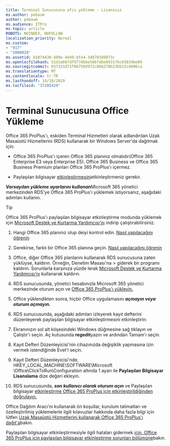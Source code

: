 ```yaml
---
title: Terminal Sunucusuna ofis yükleme - Lisanssız
ms.author: pebaum
author: pebaum
ms.audience: ITPro
ms.topic: article
ROBOTS: NOINDEX, NOFOLLOW
localization_priority: Normal
ms.custom:
- "917"
- "2000020"
ms.assetid: b1074430-489e-4d49-bfe4-3d8783d8073c
ms.openlocfilehash: 51d1a66fdf9774bbe58bfdbe89317bc93834be09
ms.sourcegitcommit: 037331d71f06750d972c0b6278b23bb15c4806ca
ms.translationtype: MT
ms.contentlocale: tr-TR
ms.lasthandoff: 10/18/2019
ms.locfileid: "37205429"
---
```

# <a name="installing-office-on-a-terminal-server"></a>Terminal Sunucusuna Office Yükleme

Office 365 ProPlus'ı, eskiden Terminal Hizmetleri olarak adlandırılan Uzak Masaüstü Hizmetlerini (RDS) kullanarak bir Windows Server'da dağıtmak için:
  
- Office 365 ProPlus'ı içeren Office 365 planınız olmalıdır(Office 365 Enterprise E3 veya Enterprise E5). Office 365 Business ve Office 365 Business Premium planları Office 365 ProPlus'ı içermez.

- Paylaşılan bilgisayar [etkinleştirmesini](https://docs.microsoft.com/DeployOffice/overview-of-shared-computer-activation-for-office-365-proplus)etkinleştirmeniz gerekir.

***Varsayılan yükleme ayarlarını kullanan***Microsoft 365 yönetici merkezinden RDS'ye Office 365 ProPlus'ı yüklemek istiyorsanız, aşağıdaki adımları kullanın.

> [!TIP]
> Office 365 ProPlus'ı paylaşılan bilgisayar etkinleştirme modunda yüklemek için [Microsoft Destek ve Kurtarma Yardımcısı'nı](https://aka.ms/SaRA_OfficeSCA_M365Portal) indirip çalıştırabilirsiniz.
  
1. Hangi Office 365 planınız olup deiyi kontrol edin. [Nasıl yapılacağını öğrenin](https://docs.microsoft.com/office365/admin/admin-overview/what-subscription-do-i-have)

2. Gerekirse, farklı bir Office 365 planına geçin. [Nasıl yapılacağını öğrenin](https://docs.microsoft.com/office365/admin/subscriptions-and-billing/switch-to-a-different-plan)

3. Office, diğer Office 365 planlarını kullanarak RDS sunucusuna zaten yüklüyse, kaldırın. Örneğin, Denetim Masası'na \> giderek bir programı kaldırın. Sorunlarla karşınıza yüzde lerak [Microsoft Destek ve Kurtarma Yardımcısı'nı](https://aka.ms/SARA-OfficeUninstall-Alchemy) kullanarak kaldırın.

4. RDS sunucusunda, yönetici hesabınızla Microsoft 365 yönetici merkezinde oturum açın ve [Office 365 ProPlus'ı yükleyin.](https://portal.office.com/OLS/MySoftware.aspx)

5. Office yüklendikten sonra, hiçbir Office uygulamasını ***açmayın veya oturum açmayın.***

6. RDS sunucusunda, aşağıdaki adımları izleyerek kayıt defterini düzenleyerek paylaşılan bilgisayar etkinleştirmesini etkinleştirin:

1. Ekranınızın sol alt köşesindeki Windows düğmesine sağ tıklayın ve Çalıştır'ı seçin. Aç kutusunda **regedit**yazın ve ardından Tamam'ı seçin.

2. Kayıt Defteri Düzenleyicisi'nin cihazınızda değişiklik yapmasına izin vermek istendiğinde Evet'i seçin.

3. Kayıt Defteri Düzenleyicisi'nde, HKEY_LOCAL_MACHINE\SOFTWARE\Microsoft \Office\ClickToRun\Configuration altında 1 ayarı ile **Paylaşılan Bilgisayar Lisanslama** dize değeri ekleyin.

7. RDS sunucusunda, ***son kullanıcı olarak oturum açın*** ve Paylaşılan bilgisayar [etkinleştirme Office 365 ProPlus için etkinleştirildiğinden doğrulayın.](https://docs.microsoft.com/DeployOffice/troubleshoot-issues-with-shared-computer-activation-for-office-365-proplus#verify-that-activation-for-office-365-proplus-succeeded)

Office Dağıtım Aracı'nı kullanarak ön koşullar, kurulum talimatları ve özelleştirilmiş yüklemelerle ilgili kılavuzlar hakkında daha fazla bilgi için lütfen [Uzak Masaüstü Hizmetlerini kullanarak Office 365 ProPlus'ı dağıt'a](https://docs.microsoft.com/DeployOffice/deploy-office-365-proplus-by-using-remote-desktop-services)bakın.
  
Paylaşılan bilgisayar etkinleştirmesiyle ilgili hataları gidermek [için, Office 365 ProPlus için paylaşılan bilgisayar etkinleştirme sorunları bölümüne](https://docs.microsoft.com/DeployOffice/troubleshoot-issues-with-shared-computer-activation-for-office-365-proplus)bakın.
  